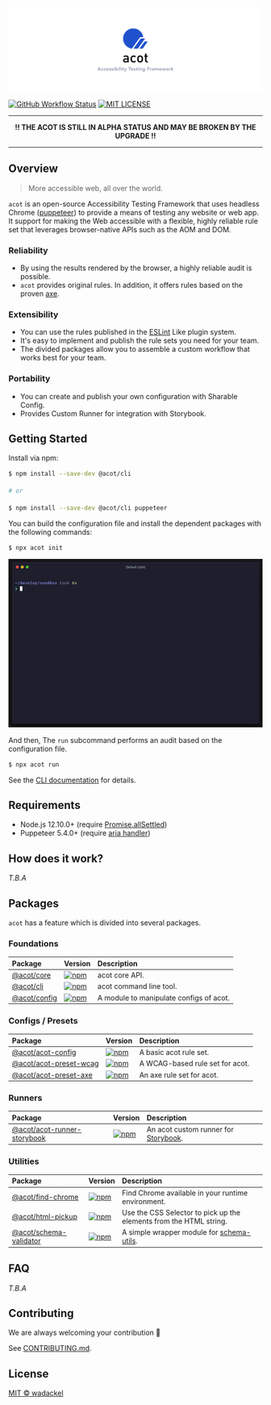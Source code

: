 ![acot - Accessibility Testing Framework](docs/assets/repository-header.png)

[![GitHub Workflow Status](https://img.shields.io/github/workflow/status/acot-a11y/acot/CI?logo=github&style=flat-square)](https://github.com/acot-a11y/acot/actions?workflow=CI)
[![MIT LICENSE](https://img.shields.io/github/license/acot-a11y/acot?label=license&style=flat-square)](./LICENSE)

---

<p align="center">
  <strong>!! THE ACOT IS STILL IN ALPHA STATUS AND MAY BE BROKEN BY THE UPGRADE !!</strong>
</p>

---

## Overview

> More accessible web, all over the world.

`acot` is an open-source Accessibility Testing Framework that uses headless Chrome ([puppeteer](https://github.com/puppeteer/puppeteer)) to provide a means of testing any website or web app. It support for making the Web accessible with a flexible, highly reliable rule set that leverages browser-native APIs such as the AOM and DOM.

### Reliability

- By using the results rendered by the browser, a highly reliable audit is possible.
- `acot` provides original rules. In addition, it offers rules based on the proven [axe](https://github.com/dequelabs/axe-core).

### Extensibility

- You can use the rules published in the [ESLint](https://eslint.org/) Like plugin system.
- It's easy to implement and publish the rule sets you need for your team.
- The divided packages allow you to assemble a custom workflow that works best for your team.

### Portability

- You can create and publish your own configuration with Sharable Config.
- Provides Custom Runner for integration with Storybook.

## Getting Started

Install via npm:

```bash
$ npm install --save-dev @acot/cli

# or

$ npm install --save-dev @acot/cli puppeteer
```

You can build the configuration file and install the dependent packages with the following commands:

```bash
$ npx acot init
```

![Running acot init command](./docs/assets/acot-init.gif)

And then, The `run` subcommand performs an audit based on the configuration file.

```bash
$ npx acot run
```

See the [CLI documentation](packages/cli) for details.

## Requirements

- Node.js 12.10.0+ (require [Promise.allSettled](https://developer.mozilla.org/en-US/docs/Web/JavaScript/Reference/Global_Objects/Promise/allSettled))
- Puppeteer 5.4.0+ (require [aria handler](https://github.com/puppeteer/puppeteer/releases/tag/v5.4.0))

## How does it work?

_T.B.A_

## Packages

`acot` has a feature which is divided into several packages.

### Foundations

| Package                            | Version                                                                                                           | Description                             |
| :--------------------------------- | :---------------------------------------------------------------------------------------------------------------- | :-------------------------------------- |
| [@acot/core](./packages/core/)     | [![npm](https://img.shields.io/npm/v/@acot/core?style=flat-square)](https://www.npmjs.com/package/@acot/core)     | acot core API.                          |
| [@acot/cli](./packages/cli/)       | [![npm](https://img.shields.io/npm/v/@acot/cli?style=flat-square)](https://www.npmjs.com/package/@acot/cli)       | acot command line tool.                 |
| [@acot/config](./packages/config/) | [![npm](https://img.shields.io/npm/v/@acot/config?style=flat-square)](https://www.npmjs.com/package/@acot/config) | A module to manipulate configs of acot. |

### Configs / Presets

| Package                                                | Version                                                                                                                               | Description                     |
| :----------------------------------------------------- | :------------------------------------------------------------------------------------------------------------------------------------ | :------------------------------ |
| [@acot/acot-config](./packages/acot-config/)           | [![npm](https://img.shields.io/npm/v/@acot/acot-config?style=flat-square)](https://www.npmjs.com/package/@acot/acot-config)           | A basic acot rule set.          |
| [@acot/acot-preset-wcag](./packages/acot-preset-wcag/) | [![npm](https://img.shields.io/npm/v/@acot/acot-preset-wcag?style=flat-square)](https://www.npmjs.com/package/@acot/acot-preset-wcag) | A WCAG-based rule set for acot. |
| [@acot/acot-preset-axe](./packages/acot-preset-axe/)   | [![npm](https://img.shields.io/npm/v/@acot/acot-preset-axe?style=flat-square)](https://www.npmjs.com/package/@acot/acot-preset-axe)   | An axe rule set for acot.       |

### Runners

| Package                                                          | Version                                                                                                                                         | Description                                                                      |
| :--------------------------------------------------------------- | :---------------------------------------------------------------------------------------------------------------------------------------------- | :------------------------------------------------------------------------------- |
| [@acot/acot-runner-storybook](./packages/acot-runner-storybook/) | [![npm](https://img.shields.io/npm/v/@acot/acot-runner-storybook?style=flat-square)](https://www.npmjs.com/package/@acot/acot-runner-storybook) | An acot custom runner for [Storybook](https://github.com/storybookjs/storybook). |

### Utilities

| Package                                                | Version                                                                                                                               | Description                                                                          |
| :----------------------------------------------------- | :------------------------------------------------------------------------------------------------------------------------------------ | :----------------------------------------------------------------------------------- |
| [@acot/find-chrome](./packages/find-chrome/)           | [![npm](https://img.shields.io/npm/v/@acot/find-chrome?style=flat-square)](https://www.npmjs.com/package/@acot/find-chrome)           | Find Chrome available in your runtime environment.                                   |
| [@acot/html-pickup](./packages/html-pickup/)           | [![npm](https://img.shields.io/npm/v/@acot/html-pickup?style=flat-square)](https://www.npmjs.com/package/@acot/html-pickup)           | Use the CSS Selector to pick up the elements from the HTML string.                   |
| [@acot/schema-validator](./packages/schema-validator/) | [![npm](https://img.shields.io/npm/v/@acot/schema-validator?style=flat-square)](https://www.npmjs.com/package/@acot/schema-validator) | A simple wrapper module for [schema-utils](https://github.com/webpack/schema-utils). |

## FAQ

_T.B.A_

## Contributing

We are always welcoming your contribution :clap:

See [CONTRIBUTING.md](./CONTRIBUTING.md).

## License

[MIT © wadackel](./LICENSE)
